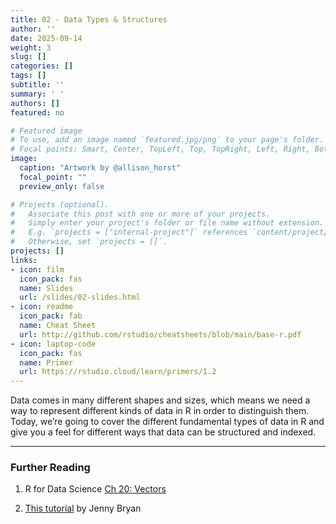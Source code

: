 ```yaml
---
title: 02 - Data Types & Structures
author: ''
date: 2025-09-14
weight: 3
slug: []
categories: []
tags: []
subtitle: ''
summary: ' '
authors: []
featured: no

# Featured image
# To use, add an image named `featured.jpg/png` to your page's folder.
# Focal points: Smart, Center, TopLeft, Top, TopRight, Left, Right, BottomLeft, Bottom, BottomRight.
image:
  caption: "Artwork by @allison_horst"
  focal_point: ""
  preview_only: false

# Projects (optional).
#   Associate this post with one or more of your projects.
#   Simply enter your project's folder or file name without extension.
#   E.g. `projects = ["internal-project"]` references `content/project/deep-learning/index.md`.
#   Otherwise, set `projects = []`.
projects: []
links:
- icon: film
  icon_pack: fas
  name: Slides
  url: /slides/02-slides.html
- icon: readme
  icon_pack: fab
  name: Cheat Sheet
  url: http://github.com/rstudio/cheatsheets/blob/main/base-r.pdf
- icon: laptop-code
  icon_pack: fas
  name: Primer
  url: https://rstudio.cloud/learn/primers/1.2
---
```


<script src="{{< blogdown/postref >}}index_files/fitvids/fitvids.min.js"></script>

Data comes in many different shapes and sizes, which means we need a way to represent different kinds of data in R in order to distinguish them. Today, we’re going to cover the different fundamental types of data in R and give you a feel for different ways that data can be structured and indexed.

------------------------------------------------------------------------

### Further Reading

<div class="book">

1.  R for Data Science [Ch 20: Vectors](https://r4ds.had.co.nz/vectors.html)

2.  [This tutorial](https://jennybc.github.io/purrr-tutorial/bk00_vectors-and-lists.html) by Jenny Bryan

</div>
